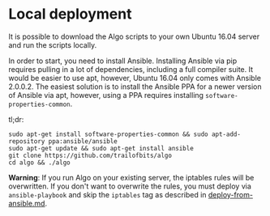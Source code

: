 # Local deployment

It is possible to download the Algo scripts to your own Ubuntu 16.04 server and run the scripts locally.

In order to start, you need to install Ansible. Installing Ansible via pip requires pulling in a lot of dependencies, including a full compiler suite. It would be easier to use apt, however, Ubuntu 16.04 only comes with Ansible 2.0.0.2. The easiest solution is to install the Ansible PPA for a newer version of Ansible via apt, however, using a PPA requires installing `software-properties-common`.

tl;dr:

```shell
sudo apt-get install software-properties-common && sudo apt-add-repository ppa:ansible/ansible
sudo apt-get update && sudo apt-get install ansible
git clone https://github.com/trailofbits/algo
cd algo && ./algo
```

**Warning**: If you run Algo on your existing server, the iptables rules will be overwritten. If you don't want to overwrite the rules, you must deploy via `ansible-playbook` and skip the `iptables` tag as described in [deploy-from-ansible.md](deploy-from-ansible.md).
